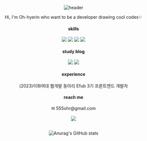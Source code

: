 <div align="center">
  
![header](https://capsule-render.vercel.app/api?type=waving&color=0:fcf9bd,100:2eceff&text=FE%20developer,%20%20Hyerin&fontColor=ffffff&fontSize=30 )
  
<p>Hi, I'm Oh-hyerin who want to be a developer drawing cool codes✨ </p>
<div align="center">
<h4>skills</h4>
<img src="https://img.shields.io/badge/javascript-yellow"/>
<img src="https://img.shields.io/badge/typescript-blue"/>
<img src="https://img.shields.io/badge/react-skyblue"/>
<img src="https://img.shields.io/badge/python-gray"/>
<br/>
<h4>study blog</h4>
<a href="https://shy-tellurium-52b.notion.site/b4c114077a2a46648ea08855cb2d1684?pvs=4"><img src="https://img.shields.io/badge/notion-white"/></a>
<a href="https://velog.io/@roseis00"><img src="https://img.shields.io/badge/velog-black"/></a>
<h4>experience</h4>
<p>(2023)이화여대 웹개발 동아리 Efub 3기 프론트엔드 개발자</p>
<h4>reach me</h4> 
✉ 555ohr@gmail.com
<br/>
<br/>
<img src="https://github-readme-stats.vercel.app/api/top-langs/?username=ooherin&layout=compact">
<br/>
<br/>  
  
![Anurag's GitHub stats](https://github-readme-stats.vercel.app/api?username=ooherin&show_icons=true&theme=radical)
<br/>
</div>
